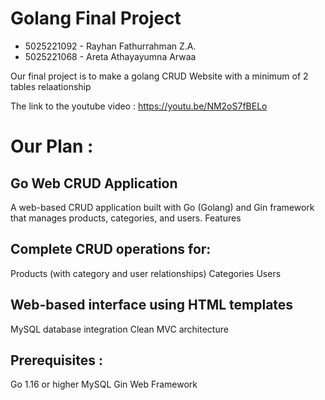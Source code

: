 # Golang Final Project

- 5025221092 - Rayhan Fathurrahman Z.A.
- 5025221068 - Areta Athayayumna Arwaa

Our final project is to make a golang CRUD Website with a minimum of  2 tables relaationship

The link to the youtube video : https://youtu.be/NM2oS7fBELo

# Our Plan :
## Go Web CRUD Application
A web-based CRUD application built with Go (Golang) and Gin framework that manages products, categories, and users.
Features

## Complete CRUD operations for:
Products (with category and user relationships)
Categories
Users

## Web-based interface using HTML templates
MySQL database integration
Clean MVC architecture

## Prerequisites :
Go 1.16 or higher
MySQL
Gin Web Framework
